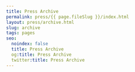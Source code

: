 ```yaml
---
title: Press Archive
permalink: press/{{ page.fileSlug }}/index.html
layout: press/archive.html
slug: archive
tags: pages
seo:
  noindex: false
  title: Press Archive
  og:title: Press Archive
  twitter:title: Press Archive
---
```



